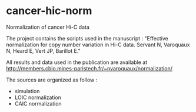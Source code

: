 # cancer-hic-norm
Normalization of cancer Hi-C data

The project contains the scripts used in the manuscript : "Effective normalization for copy number variation in Hi-C data. Servant N, Varoquaux N, Heard E, Vert JP, Barillot E."

All results and data used in the publication are available at http://members.cbio.mines-paristech.fr/~nvaroquaux/normalization/

The sources are organized as follow :  
- simulation  
- LOIC normalization  
- CAIC normalization  

